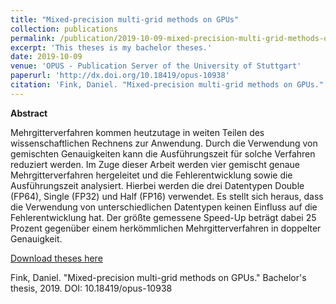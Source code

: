 ```yaml
---
title: "Mixed-precision multi-grid methods on GPUs"
collection: publications
permalink: /publication/2019-10-09-mixed-precision-multi-grid-methods-on-gpus
excerpt: 'This theses is my bachelor theses.'
date: 2019-10-09
venue: 'OPUS - Publication Server of the University of Stuttgart'
paperurl: 'http://dx.doi.org/10.18419/opus-10938'
citation: 'Fink, Daniel. "Mixed-precision multi-grid methods on GPUs." Bachelor's thesis, 2019. DOI: 10.18419/opus-10938'
---
```

**Abstract**

Mehrgitterverfahren kommen heutzutage in weiten Teilen des wissenschaftlichen Rechnens zur Anwendung. Durch die Verwendung von gemischten Genauigkeiten kann die Ausführungszeit für solche Verfahren reduziert werden. Im Zuge dieser Arbeit werden vier gemischt genaue Mehrgitterverfahren hergeleitet und die Fehlerentwicklung sowie die Ausführungszeit analysiert. Hierbei werden die drei Datentypen Double (FP64), Single (FP32) und Half (FP16) verwendet. Es stellt sich heraus, dass die Verwendung von unterschiedlichen Datentypen keinen Einfluss auf die Fehlerentwicklung hat. Der größte gemessene Speed-Up beträgt dabei 25 Prozent gegenüber einem herkömmlichen Mehrgitterverfahren in doppelter Genauigkeit.

[Download theses here](https://elib.uni-stuttgart.de/bitstream/11682/12085/1/2022_02_22_Master_Thesis_Daniel_Fink.pdf)

Fink, Daniel. "Mixed-precision multi-grid methods on GPUs." Bachelor's thesis, 2019. DOI: 10.18419/opus-10938
